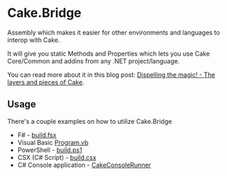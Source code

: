 # Cake.Bridge
Assembly which makes it easier for other environments and languages to interop with Cake.

It will give you static Methods and Properties which lets you use Cake Core/Common and addins from any .NET project/language.

You can read more about it in this blog post: [Dispelling the magic! - The layers and pieces of Cake](https://medium.com/hackernoon/dispelling-the-magic-6dc0fdfe476c).

## Usage

There's a couple examples on how to utilize Cake.Bridge

- F# - [build.fsx](https://github.com/devlead/FsxPoC/blob/master/build.fsx)
- Visual Basic [Program.vb](https://github.com/devlead/VBPoC/blob/master/build/Program.vb)
- PowerShell - [build.ps1](https://github.com/devlead/PsPoC/blob/master/build.ps1)
- CSX (C# Script) - [build.csx](https://github.com/devlead/Cake.Bridge/blob/master/build.csx)
- C# Console application - [CakeConsoleRunner](https://github.com/devlead/Cake.Bridge/tree/master/src/CakeConsoleRunner)

